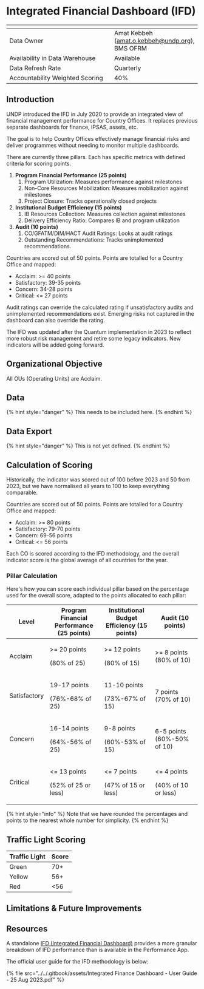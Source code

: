 # Integrated Financial Dashboard (IFD)



<table data-header-hidden><thead><tr><th width="289"></th><th></th></tr></thead><tbody><tr><td>Data Owner</td><td>Amat Kebbeh (<a href="mailto:amat.o.kebbeh@undp.org">amat.o.kebbeh@undp.org</a>), BMS OFRM</td></tr><tr><td>Availability in Data Warehouse</td><td>Available</td></tr><tr><td>Data Refresh Rate</td><td>Quarterly</td></tr><tr><td>Accountability Weighted Scoring</td><td>40%</td></tr></tbody></table>



## Introduction

UNDP introduced the IFD in July 2020 to provide an integrated view of financial management performance for Country Offices. It replaces previous separate dashboards for finance, IPSAS, assets, etc.

The goal is to help Country Offices effectively manage financial risks and deliver programmes without needing to monitor multiple dashboards.

There are currently three pillars. Each has specific metrics with defined criteria for scoring points.

1. **Program Financial Performance (25 points)**
   1. Program Utilization: Measures performance against milestones
   2. Non-Core Resources Mobilization: Measures mobilization against milestones
   3. Project Closure: Tracks operationally closed projects
2. **Institutional Budget Efficiency (15 points)**
   1. IB Resources Collection: Measures collection against milestones
   2. Delivery Efficiency Ratio: Compares IB and program utilization
3. **Audit (10 points)**
   1. CO/GFATM/DIM/HACT Audit Ratings: Looks at audit ratings
   2. Outstanding Recommendations: Tracks unimplemented recommendations.

Countries are scored out of 50 points. Points are totalled for a Country Office and mapped:

* Acclaim: >= 40 points
* Satisfactory: 39-35 points
* Concern: 34-28 points
* Critical: <= 27 points

Audit ratings can override the calculated rating if unsatisfactory audits and unimplemented recommendations exist. Emerging risks not captured in the dashboard can also override the rating.

The IFD was updated after the Quantum implementation in 2023 to reflect more robust risk management and retire some legacy indicators. New indicators will be added going forward.

## **Organizational Objective**

All OUs (Operating Units) are Acclaim.&#x20;

## Data

{% hint style="danger" %}
This needs to be included here.
{% endhint %}

## Data Export

{% hint style="danger" %}
This is not yet defined.&#x20;
{% endhint %}

## Calculation of Scoring

Historically, the indicator was scored out of 100 before 2023 and 50 from 2023, but we have normalised all years to 100 to keep everything comparable.

Countries are scored out of 50 points. Points are totalled for a Country Office and mapped:

* Acclaim: >= 80 points
* Satisfactory: 79-70 points
* Concern: 69-56 points
* Critical: <= 56 points

Each CO is scored according to the IFD methodology, and the overall indicator score is the global average of all countries for the year.

### Pillar Calculation

Here's how you can score each individual pillar based on the percentage used for the overall score, adapted to the points allocated to each pillar:

| Level        | Program Financial Performance (25 points)           | Institutional Budget Efficiency (15 points)        | Audit (10 points)                                  |
| ------------ | --------------------------------------------------- | -------------------------------------------------- | -------------------------------------------------- |
| Acclaim      | <p>>= 20 points </p><p>(80% of 25)</p>              | <p>>= 12 points </p><p>(80% of 15)</p>             | <p>>= 8 points <br>(80% of 10)</p>                 |
| Satisfactory | <p>19-17 points</p><p>(76%-68% of 25)</p>           | <p>11-10 points</p><p>(73%-67% of 15)</p>          | <p>7 points <br>(70% of 10)</p>                    |
| Concern      | <p>16-14 points</p><p>(64%-56% of 25)</p>           | <p>9-8 points</p><p>(60%-53% of 15)</p>            | 6-5 points (60%-50% of 10)                         |
| Critical     | <p>&#x3C;= 13 points </p><p>(52% of 25 or less)</p> | <p>&#x3C;= 7 points </p><p>(47% of 15 or less)</p> | <p>&#x3C;= 4 points </p><p>(40% of 10 or less)</p> |

{% hint style="info" %}
Note that we have rounded the percentages and points to the nearest whole number for simplicity.&#x20;
{% endhint %}

## Traffic Light Scoring

| Traffic Light | Score |
| ------------- | ----- |
| Green         | 70+   |
| Yellow        | 56+   |
| Red           | <56   |

## Limitations & Future Improvements

## Resources

A standalone [IFD (Integrated Financial Dashboard)](https://app.powerbi.com/groups/me/reports/e13e2f36-2c8f-4cc8-a134-363de7b3f9ed/ReportSection49275cd1922dc9c03927?experience=power-bi)  provides a more granular breakdown of IFD performance than is available in the Performance App.

The official user guide for the IFD methodology is below:

{% file src="../../.gitbook/assets/Integrated Finance Dashboard - User Guide - 25 Aug 2023.pdf" %}

